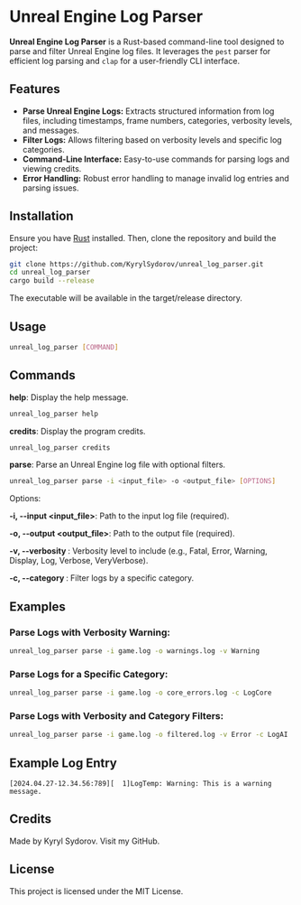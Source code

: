 ﻿# Unreal Engine Log Parser

**Unreal Engine Log Parser** is a Rust-based command-line tool designed to parse and filter Unreal Engine log files. It leverages the `pest` parser for efficient log parsing and `clap` for a user-friendly CLI interface.

## Features

- **Parse Unreal Engine Logs:** Extracts structured information from log files, including timestamps, frame numbers, categories, verbosity levels, and messages.
- **Filter Logs:** Allows filtering based on verbosity levels and specific log categories.
- **Command-Line Interface:** Easy-to-use commands for parsing logs and viewing credits.
- **Error Handling:** Robust error handling to manage invalid log entries and parsing issues.

## Installation

Ensure you have [Rust](https://www.rust-lang.org/tools/install) installed. Then, clone the repository and build the project:

```bash
git clone https://github.com/KyrylSydorov/unreal_log_parser.git
cd unreal_log_parser
cargo build --release
```
The executable will be available in the target/release directory.

## Usage
```bash
unreal_log_parser [COMMAND]
```

## Commands

**help**: Display the help message.
```bash
unreal_log_parser help
```

**credits**: Display the program credits.
```bash
unreal_log_parser credits
```

**parse**: Parse an Unreal Engine log file with optional filters.
```bash
unreal_log_parser parse -i <input_file> -o <output_file> [OPTIONS]
```

Options:

**-i, --input <input_file>**: Path to the input log file (required).

**-o, --output <output_file>**: Path to the output file (required).

**-v, --verbosity <verbosity>**: Verbosity level to include (e.g., Fatal, Error, Warning, Display, Log, Verbose, VeryVerbose).

**-c, --category <category>**: Filter logs by a specific category.

## Examples
### Parse Logs with Verbosity Warning:

```bash
unreal_log_parser parse -i game.log -o warnings.log -v Warning
```

### Parse Logs for a Specific Category:
```bash
unreal_log_parser parse -i game.log -o core_errors.log -c LogCore
```

### Parse Logs with Verbosity and Category Filters:
```bash
unreal_log_parser parse -i game.log -o filtered.log -v Error -c LogAI
```

## Example Log Entry
``` less
[2024.04.27-12.34.56:789][  1]LogTemp: Warning: This is a warning message.
```

## Credits
Made by Kyryl Sydorov. Visit my GitHub.

## License
This project is licensed under the MIT License.